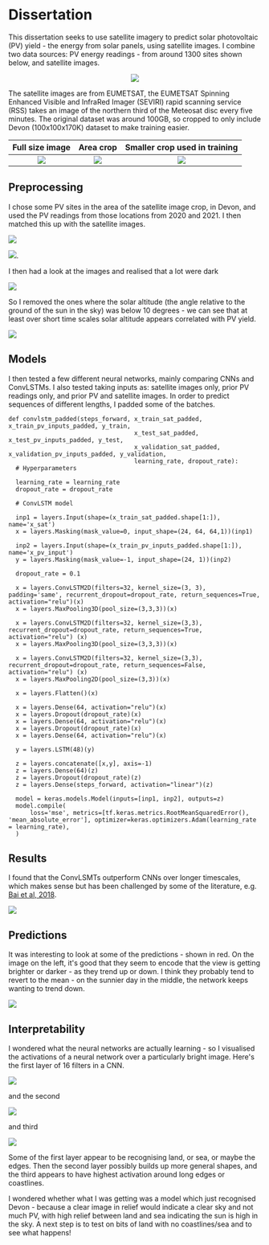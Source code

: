 # Dissertation

This dissertation seeks to use satellite imagery to predict solar photovoltaic (PV) yield - the energy from solar panels, using satellite images. I combine two data sources: PV energy readings - from around 1300 sites shown below, and satellite images. 

<p align="center">
  <img src="images/pv_sites.jpg">
</p>


The satellite images are from EUMETSAT, the EUMETSAT Spinning Enhanced Visible and InfraRed Imager (SEVIRI) rapid scanning service (RSS) takes an image of the northern third of the Meteosat disc every five minutes. The original dataset was around 100GB, so cropped to only include Devon (100x100x170K) dataset to make training easier. 


Full size image                   |   Area crop                | Smaller crop used in training
:---------------------------------:|:-------------------------:|:------------------------------------:|
![](images/Sat_HRV_full_plot.jpg)  | ![](images/larger_devon_crop.jpg) | ![](images/Sat_HRV_Devon.jpg)

## Preprocessing

I chose some PV sites in the area of the satellite image crop, in Devon, and used the PV readings from those locations from 2020 and 2021. I then matched this up with the satellite images. 

![](images/uk_pv_devon.png)

![](images/uk_sat_devon.png). 

I then had a look at the images and realised that a lot were dark 

![](images/preprocessed_images.png)

So I removed the ones where the solar altitude (the angle relative to the ground of the sun in the sky) was below 10 degrees - we can see that at least over short time scales solar altitude appears correlated with PV yield. 

![](images/altitude_pv_yield_two_weeks.png)

## Models

I then tested a few different neural networks, mainly comparing CNNs and ConvLSTMs. I also tested taking inputs as: satellite images only, prior PV readings only, and prior PV and satellite images. In order to predict sequences of different lengths, I padded some of the batches. 

```
def convlstm_padded(steps_forward, x_train_sat_padded, x_train_pv_inputs_padded, y_train, 
                                   x_test_sat_padded, x_test_pv_inputs_padded, y_test, 
                                   x_validation_sat_padded, x_validation_pv_inputs_padded, y_validation, 
                                   learning_rate, dropout_rate):
  # Hyperparameters

  learning_rate = learning_rate
  dropout_rate = dropout_rate 
  
  # ConvLSTM model 

  inp1 = layers.Input(shape=(x_train_sat_padded.shape[1:]), name='x_sat')
  x = layers.Masking(mask_value=0, input_shape=(24, 64, 64,1))(inp1)

  inp2 = layers.Input(shape=(x_train_pv_inputs_padded.shape[1:]), name='x_pv_input')
  y = layers.Masking(mask_value=-1, input_shape=(24, 1))(inp2)

  dropout_rate = 0.1

  x = layers.ConvLSTM2D(filters=32, kernel_size=(3, 3), padding='same', recurrent_dropout=dropout_rate, return_sequences=True, activation="relu")(x)
  x = layers.MaxPooling3D(pool_size=(3,3,3))(x)

  x = layers.ConvLSTM2D(filters=32, kernel_size=(3,3), recurrent_dropout=dropout_rate, return_sequences=True, activation="relu") (x)
  x = layers.MaxPooling3D(pool_size=(3,3,3))(x)

  x = layers.ConvLSTM2D(filters=32, kernel_size=(3,3), recurrent_dropout=dropout_rate, return_sequences=False, activation="relu") (x)
  x = layers.MaxPooling2D(pool_size=(3,3))(x)

  x = layers.Flatten()(x)

  x = layers.Dense(64, activation="relu")(x)
  x = layers.Dropout(dropout_rate)(x)
  x = layers.Dense(64, activation="relu")(x)
  x = layers.Dropout(dropout_rate)(x)
  x = layers.Dense(64, activation="relu")(x)

  y = layers.LSTM(48)(y)

  z = layers.concatenate([x,y], axis=-1)
  z = layers.Dense(64)(z)
  z = layers.Dropout(dropout_rate)(z)
  z = layers.Dense(steps_forward, activation="linear")(z)

  model = keras.models.Model(inputs=[inp1, inp2], outputs=z)
  model.compile(
      loss='mse', metrics=[tf.keras.metrics.RootMeanSquaredError(), 'mean_absolute_error'], optimizer=keras.optimizers.Adam(learning_rate = learning_rate),
  )

```

## Results

I found that the ConvLSMTs outperform CNNs over longer timescales, which makes sense but has been challenged by some of the literature, e.g. [Bai et al, 2018](https://arxiv.org/abs/1803.01271). 

![](images/results.png)

## Predictions

It was interesting to look at some of the predictions - shown in red. On the image on the left, it's good that they seem to encode that the view is getting brighter or darker - as they trend up or down. I think they probably tend to revert to the mean - on the sunnier day in the middle, the network keeps wanting to trend down. 

![](images/convlstm_predictions.png)

## Interpretability

I wondered what the neural networks are actually learning - so I visualised the activations of a neural network over a particularly bright image. Here's the first layer of 16 filters in a CNN. 

![](images/case_a_1.png)

and the second

![](images/case_a_2.png)

and third

![](images/case_a_3.png)

Some of the first layer appear to be recognising land, or sea, or maybe the edges. Then the second layer possibly builds up more general shapes, and the third appears to have highest activation around long edges or coastlines. 

I wondered whether what I was getting was a model which just recognised Devon - because a clear image in relief would indicate a clear sky and not much PV, with high relief between land and sea indicating the sun is high in the sky. A next step is to test on bits of land with no coastlines/sea and to see what happens!
